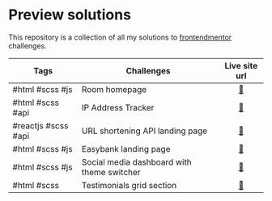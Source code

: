 # Preview solutions

This repository is a collection of all my solutions to [frontendmentor](https://www.frontendmentor.io/challenges) challenges.

| Tags                | Challenges                                 |                          Live site url                           |
| ------------------- | ------------------------------------------ | :--------------------------------------------------------------: |
| #html #scss #js     | Room homepage                              |       [:rocket:](https://roomhomepage-dngtnv.netlify.app/)       |
| #html #scss #api    | IP Address Tracker                         |        [:rocket:](https://iptracker-dngtnv.netlify.app/)         |
| #reactjs #scss #api | URL shortening API landing page            |       [:rocket:](https://url-shortening-api.netlify.app/)        |
| #html #scss #js     | Easybank landing page                      |   [:rocket:](https://easybank-landing-page-dngtnv.vercel.app/)   |
| #html #scss #js     | Social media dashboard with theme switcher | [:rocket:](https://frontendmentor-challenges-dngtnv.vercel.app/) |
| #html #scss         | Testimonials grid section                  |  [:rocket:](https://testimonials-cssgrid-challenge.vercel.app/)  |
